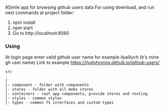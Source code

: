 #Simle app for browsing github users data
For using download, and run next commands at project folder:
1. npm install
2. npm start
3. Go to http://localhost:8080
### Using
At login page enter valid github user name for example ilyaillych (it's mine gh user name)
Link to example https://ilyalytvynov.github.io/github-users/

```
src
.
|
|- component - folder with components
|- stores - folder with all mobx stores
|- containers - root app components, provide stores and routing
|- styles - common styles
|- types - common TS interfaces and custom types
```